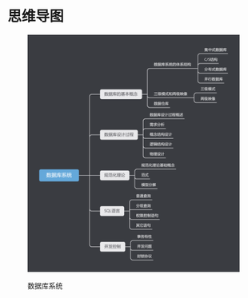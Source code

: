 # 思维导图

<figure><img src="../.gitbook/assets/数据库系统.png" alt=""><figcaption><p>数据库系统</p></figcaption></figure>
